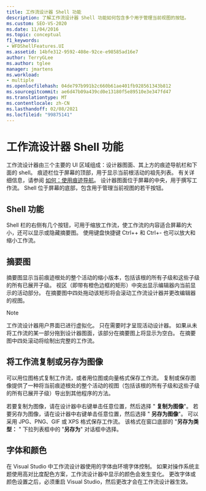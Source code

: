 ```yaml
---
title: 工作流设计器 Shell 功能
description: 了解工作流设计器 Shell 功能如何包含多个用于管理当前视图的按钮。
ms.custom: SEO-VS-2020
ms.date: 11/04/2016
ms.topic: conceptual
f1_keywords:
- WFDShellFeatures.UI
ms.assetid: 14bfe312-9592-408e-92ce-e98585ad16e7
author: TerryGLee
ms.author: tglee
manager: jmartens
ms.workload:
- multiple
ms.openlocfilehash: 04de797b991b2c660b61ae401fb928561343b812
ms.sourcegitcommit: ae6d47b09a439cd0e13180f5e89510e3e347fd47
ms.translationtype: MT
ms.contentlocale: zh-CN
ms.lasthandoff: 02/08/2021
ms.locfileid: "99875141"
---
```

# <a name="workflow-designer-shell-features"></a>工作流设计器 Shell 功能

工作流设计器由三个主要的 UI 区域组成：设计器图面、其上方的痕迹导航栏和下面的 shell。 痕迹栏位于屏幕的顶部，用于显示当前根活动的祖先列表。 有关详细信息，请参阅 [如何：使用痕迹导航](../workflow-designer/how-to-use-breadcrumb-navigation.md)。 设计器图面位于屏幕的中央，用于撰写工作流。 Shell 位于屏幕的底部，包含用于管理当前视图的若干按钮。

## <a name="shell-features"></a>Shell 功能
 Shell 栏的右侧有几个按钮，可用于缩放工作流，使工作流的内容适合屏幕的大小，还可以显示或隐藏摘要图。 使用键盘快捷键 Ctrl++ 和 Ctrl+- 也可以放大和缩小工作流。

## <a name="overview-map"></a>摘要图
 摘要图显示当前痕迹根处的整个活动的缩小版本，包括该根的所有子级和这些子级的所有已展开子级。 视区（即带有橙色边框的矩形）中突出显示编辑器内当前显示的活动部分。 在摘要图中四处拖动该矩形将会滚动工作流设计器并更改编辑器的视图。

> [!NOTE]
> 工作流设计器用户界面已进行虚拟化。 只在需要时才呈现活动设计器。 如果从未将工作流的某一部分拖到设计器图面，该部分在摘要图上将显示为空白。 在摘要图中四处滚动将绘制出完整的工作流。

## <a name="copying-or-saving-workflows-as-images"></a>将工作流复制或另存为图像
 可以用位图格式复制工作流，或者用位图或向量格式保存工作流。 复制或保存图像提供了一种将当前痕迹根处的整个活动的视图（包括该根的所有子级和这些子级的所有已展开子级）导出到其他程序的方法。

 若要复制为图像，请在设计器中右键单击任意位置，然后选择 " **复制为图像**"。 若要另存为图像，请在设计器中右键单击任意位置，然后选择 " **另存为图像**"。 可以采用 JPG、PNG、GIF 或 XPS 格式保存工作流。 该格式在窗口底部的 "**另存为类型：** " 下拉列表框中的 "**另存为**" 对话框中选择。

## <a name="fonts-and-colors"></a>字体和颜色

在 Visual Studio 中工作流设计器使用的字体由环境字体控制。 如果对操作系统主题使用高对比度配色方案，工作流设计器中显示的颜色会发生变化。 更改字体或颜色设置之后，必须重启 Visual Studio，然后更改才会在工作流设计器生效。